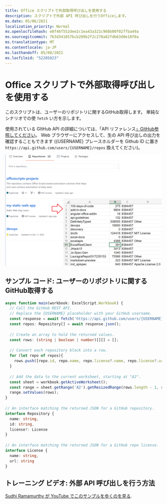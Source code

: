 ```yaml
---
title: Office スクリプトで外部取得呼び出しを使用する
description: スクリプトで外部 API 呼び出しを行うOfficeします。
ms.date: 05/06/2021
localization_priority: Normal
ms.openlocfilehash: e8f46f552dee2c1ea43a321c968b00f02ffba49a
ms.sourcegitcommit: 763d341857bcb209b2f2c278a82fdb63d0e18f0a
ms.translationtype: MT
ms.contentlocale: ja-JP
ms.lasthandoff: 05/08/2021
ms.locfileid: "52285823"
---
```

# <a name="use-external-fetch-calls-in-office-scripts"></a>Office スクリプトで外部取得呼び出しを使用する

このスクリプトは、ユーザーのリポジトリに関するGitHub取得します。 単純なシナリオでの使 `fetch` い方を示します。

使用されている GItHub API の詳細については、「API リファレンス[」GitHub参照してください](https://docs.github.com/rest/reference/repos#list-repositories-for-a-user)。 Web ブラウザーにアクセスして、生の API 呼び出しの出力を確認することもできます ({USERNAME} プレースホルダーを Github ID に置き `https://api.github.com/users/{USERNAME}/repos` 換えてください)。

![リポジトリ情報の取得例](../../images/git.png)

## <a name="sample-code-get-basic-information-about-users-github-repositories"></a>サンプル コード: ユーザーのリポジトリに関するGitHub取得する

```TypeScript
async function main(workbook: ExcelScript.Workbook) {
  // Call the GitHub REST API.
  // Replace the {USERNAME} placeholder with your GitHub username.
  const response = await fetch('https://api.github.com/users/{USERNAME}/repos');
  const repos: Repository[] = await response.json();
  
  // Create an array to hold the returned values.
  const rows: (string | boolean | number)[][] = [];

  // Convert each repository block into a row.
  for (let repo of repos){ 
    rows.push([repo.id, repo.name, repo.license?.name, repo.license?.url])
  }

  // Add the data to the current worksheet, starting at "A2".
  const sheet = workbook.getActiveWorksheet();
  const range = sheet.getRange('A2').getResizedRange(rows.length - 1, rows[0].length - 1);
  range.setValues(rows);
}

// An interface matching the returned JSON for a GitHub repository.
interface Repository {
  name: string,
  id: string,
  license?: License 
}

// An interface matching the returned JSON for a GitHub repo license.
interface License {
  name: string,
  url: string
}
```

## <a name="training-video-how-to-make-external-api-calls"></a>トレーニング ビデオ: 外部 API 呼び出しを行う方法

[Sudhi Ramamurthy が YouTube でこのサンプルを歩くのを見る](https://youtu.be/fulP29J418E).
